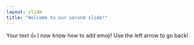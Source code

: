 ```yaml
---
layout: slide
title: "Welcome to our second slide!"
---
```

Your text :+1: I now know how to add emoji!
Use the left arrow to go back!

